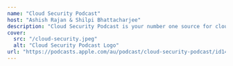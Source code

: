 ```yaml
---
name: "Cloud Security Podcast"
host: "Ashish Rajan & Shilpi Bhattacharjee"
description: "Cloud Security Podcast is your number one source for cloud security news, interviews, tips, and techniques to help you build and scale your cloud security knowledge."
cover:
  src: "/cloud-security.jpeg"
  alt: "Cloud Security Podcast Logo"
url: "https://podcasts.apple.com/au/podcast/cloud-security-podcast/id1489678590"
---
```

